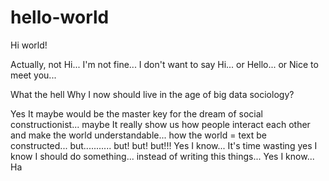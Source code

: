# hello-world

Hi world! 

Actually, not Hi... I'm not fine... I don't want to say Hi... or Hello... or Nice to meet you...

What the hell Why I now should live in the age of big data sociology? 

Yes It maybe would be the master key for the dream of social constructionist... maybe It really show us how people interact each other and make the world understandable... how the world = text be constructed... but........... but! but! but!!! 
Yes I know... It's time wasting yes I know I should do something... instead of writing this things... Yes I know... Ha 
